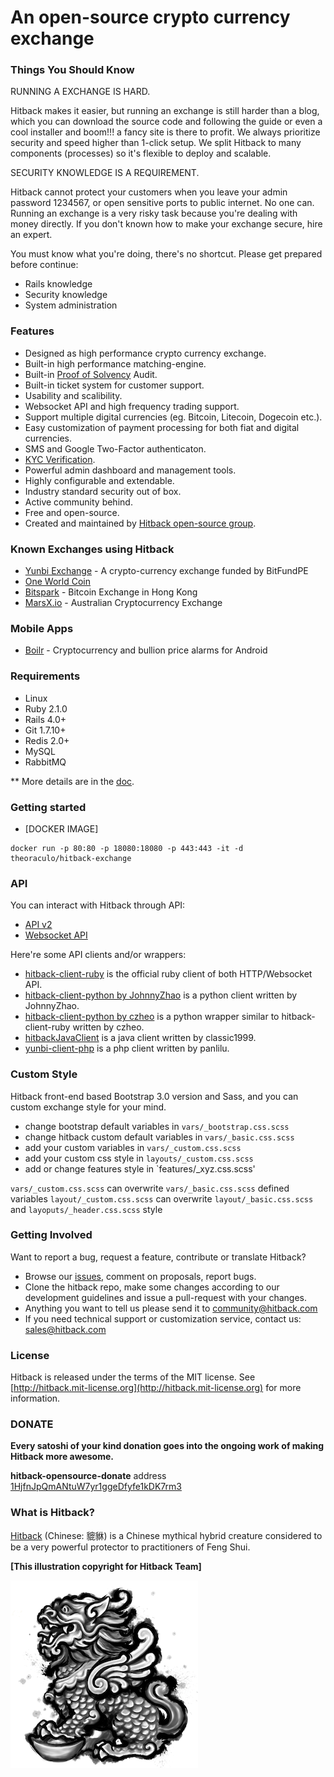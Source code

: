 An open-source crypto currency exchange
=====================================

### Things You Should Know ###

RUNNING A EXCHANGE IS HARD.

Hitback makes it easier, but running an exchange is still harder than a blog, which you can download the source code and following the guide or even a cool installer and boom!!! a fancy site is there to profit. We always prioritize security and speed higher than 1-click setup. We split Hitback to many components (processes) so it's flexible to deploy and scalable.

SECURITY KNOWLEDGE IS A REQUIREMENT.

Hitback cannot protect your customers when you leave your admin password 1234567, or open sensitive ports to public internet. No one can. Running an exchange is a very risky task because you're dealing with money directly. If you don't known how to make your exchange secure, hire an expert.

You must know what you're doing, there's no shortcut. Please get prepared before continue:

* Rails knowledge
* Security knowledge
* System administration


### Features

* Designed as high performance crypto currency exchange.
* Built-in high performance matching-engine.
* Built-in [Proof of Solvency](https://iwilcox.me.uk/2014/proving-bitcoin-reserves) Audit.
* Built-in ticket system for customer support.
* Usability and scalibility.
* Websocket API and high frequency trading support.
* Support multiple digital currencies (eg. Bitcoin, Litecoin, Dogecoin etc.).
* Easy customization of payment processing for both fiat and digital currencies.
* SMS and Google Two-Factor authenticaton.
* [KYC Verification](http://en.wikipedia.org/wiki/Know_your_customer).
* Powerful admin dashboard and management tools.
* Highly configurable and extendable.
* Industry standard security out of box.
* Active community behind.
* Free and open-source.
* Created and maintained by [Hitback open-source group](http://peat.io).


### Known Exchanges using Hitback

* [Yunbi Exchange](https://yunbi.com) - A crypto-currency exchange funded by BitFundPE
* [One World Coin](https://oneworldcoin.com)
* [Bitspark](https://bitspark.io) - Bitcoin Exchange in Hong Kong
* [MarsX.io](https://acx.io) - Australian Cryptocurrency Exchange

### Mobile Apps ###

* [Boilr](https://github.com/andrefbsantos/boilr) - Cryptocurrency and bullion price alarms for Android

### Requirements

* Linux
* Ruby 2.1.0
* Rails 4.0+
* Git 1.7.10+
* Redis 2.0+
* MySQL
* RabbitMQ

** More details are in the [doc](doc).


### Getting started

* [DOCKER IMAGE]
~~~
docker run -p 80:80 -p 18080:18080 -p 443:443 -it -d theoraculo/hitback-exchange
~~~

### API

You can interact with Hitback through API:

* [API v2](http://demo.peat.io/documents/api_v2?lang=en)
* [Websocket API](http://demo.peat.io/documents/websocket_api)

Here're some API clients and/or wrappers:

* [hitback-client-ruby](https://github.com/hitback/hitback-client-ruby) is the official ruby client of both HTTP/Websocket API.
* [hitback-client-python by JohnnyZhao](https://github.com/JohnnyZhao/hitback-client-python) is a python client written by JohnnyZhao.
* [hitback-client-python by czheo](https://github.com/JohnnyZhao/hitback-client-python) is a python wrapper similar to hitback-client-ruby written by czheo.
* [hitbackJavaClient](https://github.com/classic1999/hitbackJavaClient.git) is a java client written by classic1999.
* [yunbi-client-php](https://github.com/panlilu/yunbi-client-php) is a php client written by panlilu.

### Custom Style

Hitback front-end based Bootstrap 3.0 version and Sass, and you can custom exchange style for your mind.

* change bootstrap default variables in `vars/_bootstrap.css.scss`
* change hitback custom default variables in `vars/_basic.css.scss`
* add your custom variables in `vars/_custom.css.scss`
* add your custom css style in `layouts/_custom.css.scss`
* add or change features style in `features/_xyz.css.scss'

`vars/_custom.css.scss` can overwrite `vars/_basic.css.scss` defined variables
`layout/_custom.css.scss` can overwrite `layout/_basic.css.scss` and `layoputs/_header.css.scss` style

### Getting Involved

Want to report a bug, request a feature, contribute or translate Hitback?

* Browse our [issues](https://github.com/hitback/hitback/issues), comment on proposals, report bugs.
* Clone the hitback repo, make some changes according to our development guidelines and issue a pull-request with your changes.
* Anything you want to tell us please send it to [community@hitback.com](mailto:community@hitback.com)
* If you need technical support or customization service, contact us: [sales@hitback.com](mailto:sales@hitback.com)


### License

Hitback is released under the terms of the MIT license. See [http://hitback.mit-license.org](http://hitback.mit-license.org) for more information.


### DONATE

**Every satoshi of your kind donation goes into the ongoing work of making Hitback more awesome.**

**hitback-opensource-donate** address [1HjfnJpQmANtuW7yr1ggeDfyfe1kDK7rm3](https://blockchain.info/address/1HjfnJpQmANtuW7yr1ggeDfyfe1kDK7rm3)


### What is Hitback?

[Hitback](http://en.wikipedia.org/wiki/Pixiu) (Chinese: 貔貅) is a Chinese mythical hybrid creature considered to be a very powerful protector to practitioners of Feng Shui.

**[This illustration copyright for Hitback Team]**

![logo](public/hitback.png)


